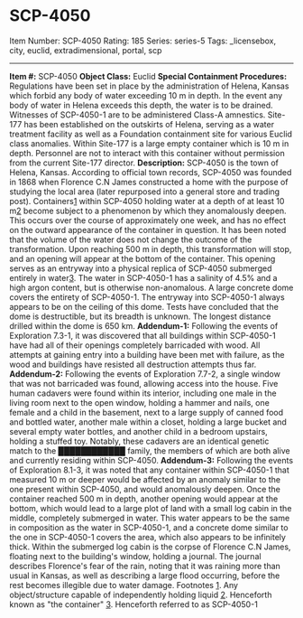 # SCP-4050
Item Number: SCP-4050
Rating: 185
Series: series-5
Tags: _licensebox, city, euclid, extradimensional, portal, scp

---

  
**Item #:** SCP-4050 
**Object Class:** Euclid
**Special Containment Procedures:** Regulations have been set in place by the administration of Helena, Kansas which forbid any body of water exceeding 10 m in depth. In the event any body of water in Helena exceeds this depth, the water is to be drained. Witnesses of SCP-4050-1 are to be administered Class-A amnestics.
Site-177 has been established on the outskirts of Helena, serving as a water treatment facility as well as a Foundation containment site for various Euclid class anomalies. Within Site-177 is a large empty container which is 10 m in depth. Personnel are not to interact with this container without permission from the current Site-177 director.
**Description:** SCP-4050 is the town of Helena, Kansas. According to official town records, SCP-4050 was founded in 1868 when Florence C.N James constructed a home with the purpose of studying the local area (later repurposed into a general store and trading post).
Containers[1](javascript:;) within SCP-4050 holding water at a depth of at least 10 m[2](javascript:;) become subject to a phenomenon by which they anomalously deepen. This occurs over the course of approximately one week, and has no effect on the outward appearance of the container in question. It has been noted that the volume of the water does not change the outcome of the transformation.
Upon reaching 500 m in depth, this transformation will stop, and an opening will appear at the bottom of the container. This opening serves as an entryway into a physical replica of SCP-4050 submerged entirely in water[3](javascript:;). The water in SCP-4050-1 has a salinity of 4.5% and a high argon content, but is otherwise non-anomalous.
A large concrete dome covers the entirety of SCP-4050-1. The entryway into SCP-4050-1 always appears to be on the ceiling of this dome. Tests have concluded that the dome is destructible, but its breadth is unknown. The longest distance drilled within the dome is 650 km.
**Addendum-1:** Following the events of Exploration 7.3-1, it was discovered that all buildings within SCP-4050-1 have had all of their openings completely barricaded with wood. All attempts at gaining entry into a building have been met with failure, as the wood and buildings have resisted all destruction attempts thus far.
**Addendum-2:** Following the events of Exploration 7.7-2, a single window that was not barricaded was found, allowing access into the house. Five human cadavers were found within its interior, including one male in the living room next to the open window, holding a hammer and nails, one female and a child in the basement, next to a large supply of canned food and bottled water, another male within a closet, holding a large bucket and several empty water bottles, and another child in a bedroom upstairs, holding a stuffed toy.
Notably, these cadavers are an identical genetic match to the ████████████ family, the members of which are both alive and currently residing within SCP-4050.
**Addendum-3:** Following the events of Exploration 8.1-3, it was noted that any container within SCP-4050-1 that measured 10 m or deeper would be affected by an anomaly similar to the one present within SCP-4050, and would anomalously deepen. Once the container reached 500 m in depth, another opening would appear at the bottom, which would lead to a large plot of land with a small log cabin in the middle, completely submerged in water. This water appears to be the same in composition as the water in SCP-4050-1, and a concrete dome similar to the one in SCP-4050-1 covers the area, which also appears to be infinitely thick.
Within the submerged log cabin is the corpse of Florence C.N James, floating next to the building's window, holding a journal. The journal describes Florence's fear of the rain, noting that it was raining more than usual in Kansas, as well as describing a large flood occurring, before the rest becomes illegible due to water damage.
Footnotes
[1](javascript:;). Any object/structure capable of independently holding liquid
[2](javascript:;). Henceforth known as "the container"
[3](javascript:;). Henceforth referred to as SCP-4050-1